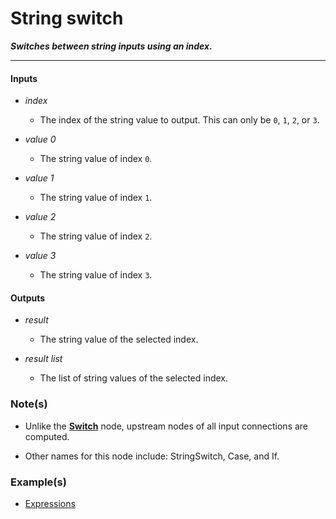 # String switch

**_Switches between string inputs using an index._**

---


#### Inputs

* _index_

  * The index of the string value to output. This can only be `0`, `1`, `2`, or `3`.

* _value 0_

  * The string value of index `0`.

* _value 1_

  * The string value of index `1`.

* _value 2_

  * The string value of index `2`.

* _value 3_

  * The string value of index `3`.


#### Outputs

* _result_

  * The string value of the selected index.

* _result list_

  * The list of string values of the selected index.


### Note(s)

* Unlike the [**Switch**](/nodes/Switch/documentation.md) node, upstream nodes of all input connections are computed.

* Other names for this node include: StringSwitch, Case, and If.


### Example(s)

* <a href="https://creator.trimble.com/graph?assetURI=whp:cc400e35-5f8d-4268-ae7c-46c929676b15&version=latest" target="_blank">Expressions</a>
